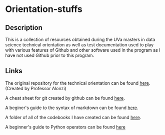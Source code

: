 # Orientation-stuffs

## Description
This is a collection of resources obtained during the UVa masters in data science technical orientation as well as test documentation used to play with various features of Github and other software used in the program as I have not used Github prior to this program.

## Links
The original repository for the technical orientation can be found [here](https://github.com/UVADS/orientation-technical). (Created by Professor Alonzi)

A cheat sheet for git created by github can be found [here](https://education.github.com/git-cheat-sheet-education.pdf).

A beginer's guide to the syntax of markdown can be found [here](https://www.markdownguide.org/basic-syntax/).

A folder of all of the codebooks I have created can be found [here](https://drive.google.com/drive/folders/11vpI7qrJpHxxtgemN7RrPcu9HO-85J4T).

A beginner's guide to Python operators can be found [here](https://realpython.com/python-operators-expressions/)

